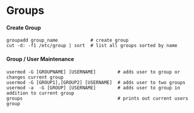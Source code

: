 Groups
======

#### Create Group

	groupadd group_name            # create group
	cut -d: -f1 /etc/group | sort  # list all groups sorted by name

#### Group / User Maintenance

	usermod -G [GROUPNAME] [USERNAME]        # adds user to group or changes current group
	usermod -G [GROUP1],[GROUP2] [USERNAME]  # adds user to two groups
	usermod -a  -G [GROUP] [USERNAME]        # adds user to group in addition to current group
	groups                                   # prints out current users group
